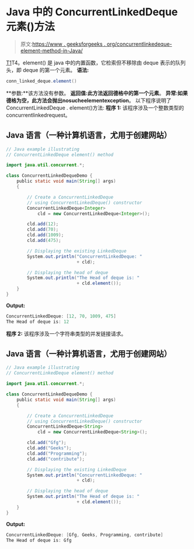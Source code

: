 # Java 中的 ConcurrentLinkedDeque 元素()方法

> 原文:[https://www . geeksforgeeks . org/concurrentlinkedeque-element-method-in-Java/](https://www.geeksforgeeks.org/concurrentlinkeddeque-element-method-in-java/)

[T1](https://www.geeksforgeeks.org/concurrentlinkeddeque-in-java-with-examples/)T4。element() 是 java 中的内置函数，它检索但不移除由 deque 表示的队列头，即 deque 的第一个元素。
**语法:**

```java
conn_linked_deque.element()
```

**参数:**该方法没有参数。
**返回值:**此方法返回德格中的**第一个元素**。
**异常:**如果德格为空，此方法会抛出**nosucheelementexception**。
以下程序说明了 ConcurrentLinkedDeque . element()方法:
**程序 1:** 该程序涉及一个整数类型的 concurrentlinkedrequest。

## Java 语言（一种计算机语言，尤用于创建网站）

```java
// Java example illustrating
// ConcurrentLinkedDeque element() method

import java.util.concurrent.*;

class ConcurrentLinkedDequeDemo {
    public static void main(String[] args)
    {

        // Create a ConcurrentLinkedDeque
        // using ConcurrentLinkedDeque() constructor
        ConcurrentLinkedDeque<Integer>
            cld = new ConcurrentLinkedDeque<Integer>();

        cld.add(12);
        cld.add(70);
        cld.add(1009);
        cld.add(475);

        // Displaying the existing LinkedDeque
        System.out.println("ConcurrentLinkedDeque: "
                           + cld);

        // Displaying the head of deque
        System.out.println("The Head of deque is: "
                           + cld.element());
    }
}
```

**Output:** 

```java
ConcurrentLinkedDeque: [12, 70, 1009, 475]
The Head of deque is: 12
```

**程序 2:** 该程序涉及一个字符串类型的并发链接请求。

## Java 语言（一种计算机语言，尤用于创建网站）

```java
// Java example illustrating
// ConcurrentLinkedDeque element() method

import java.util.concurrent.*;

class ConcurrentLinkedDequeDemo {
    public static void main(String[] args)
    {

        // Create a ConcurrentLinkedDeque
        // using ConcurrentLinkedDeque() constructor
        ConcurrentLinkedDeque<String>
            cld = new ConcurrentLinkedDeque<String>();

        cld.add("Gfg");
        cld.add("Geeks");
        cld.add("Programming");
        cld.add("contribute");

        // Displaying the existing LinkedDeque
        System.out.println("ConcurrentLinkedDeque: "
                           + cld);

        // Displaying the head of deque
        System.out.println("The Head of deque is: "
                           + cld.element());
    }
}
```

**Output:** 

```java
ConcurrentLinkedDeque: [Gfg, Geeks, Programming, contribute]
The Head of deque is: Gfg
```